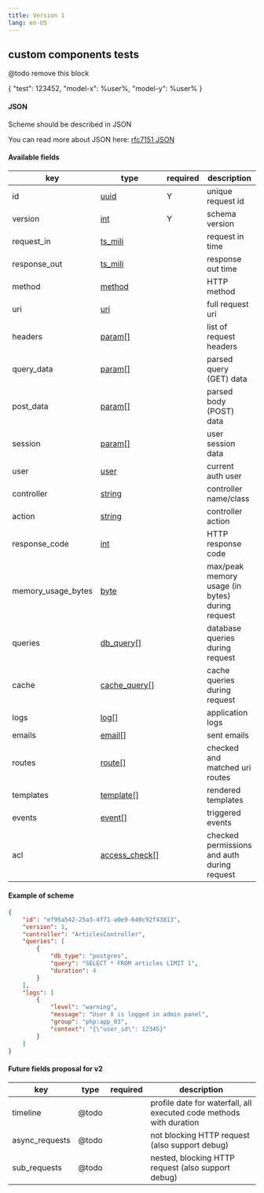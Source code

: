 ```yaml
---
title: Version 1
lang: en-US
---
```


## custom components tests

@todo remove this block

<test>
{
    "test": 123452,
    "model-x": %user%,
    "model-y": %user%
}
</test>


#### JSON

Scheme should be described in JSON

You can read more about JSON here:
[rfc7151 JSON](https://tools.ietf.org/html/rfc7159)

#### Available fields

| key | type | required | description |
| --- | ---- | -------- | ----------- |
| id | [uuid](types.html#uuid) | Y | unique request id |
| version | [int](types.html#int) | Y | schema version |
| request_in | [ts_mili](types.html#ts-mili) || request in time |
| response_out | [ts_mili](types.html#ts-mili) || response out time |
| method | [method](types.html#method) || HTTP method |
| uri | [uri](types.html#uri) || full request uri |
| headers | [param[]](types.html#param) || list of request headers |
| query_data | [param[]](types.html#param) || parsed query (GET) data |
| post_data | [param[]](types.html#param) || parsed body (POST) data |
| session | [param[]](types.html#param) || user session data |
| user | [user](types.html#user) || current auth user |
| controller | [string](types.html#string) || controller name/class |
| action | [string](types.html#string) || controller action |
| response_code | [int](types.html#int) || HTTP response code |
| memory_usage_bytes | [byte](types.html#byte) || max/peak memory usage (in bytes) during request |
| queries | [db_query[]](types.html#db-query) || database queries during request |
| cache | [cache_query[]](types.html#cache-query) || cache queries during request |
| logs | [log[]](types.html#log) || application logs |
| emails | [email[]](types.html#email) || sent emails |
| routes | [route[]](types.html#route) || checked and matched uri routes |
| templates | [template[]](types.html#template) || rendered templates |
| events | [event[]](types.html#event) || triggered events |
| acl | [access_check[]](types.html#access-check) || checked permissions and auth during request |

#### Example of scheme

```json
{
    "id": "ef95a542-25a3-4f71-a0e9-640c92f43813",
    "version": 1,
    "controller": "ArticlesController",
    "queries": [
        {
            "db_type": "postgres",
            "query": "SELECT * FROM articles LIMIT 1",
            "duration": 4
        }
    ],
    "logs": [
        {
            "level": "warning",
            "message": "User X is logged in admin panel",
            "group": "php:app_03",
            "context": "{\"user_id\": 12345}"
        }
    ]
}
```

#### Future fields proposal for v2

| key | type | required | description |
| --- | ---- | -------- | ----------- |
| timeline | @todo || profile date for waterfall, all executed code methods with duration |
| async_requests | @todo || not blocking HTTP request (also support debug) |
| sub_requests | @todo || nested, blocking HTTP request (also support debug) |
